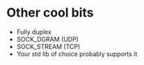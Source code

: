 # Other cool bits

  - Fully duplex
  - SOCK_DGRAM (UDP)
  - SOCK_STREAM (TCP)
  - Your std lib of choice probably supports it
